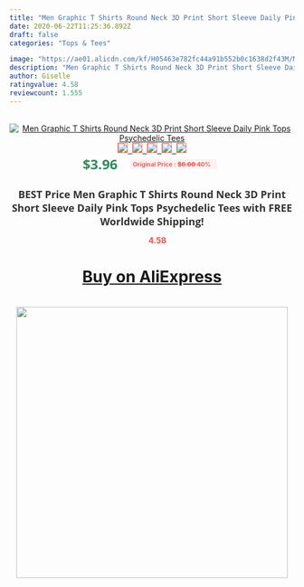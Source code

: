 ```yaml
---
title: "Men Graphic T Shirts Round Neck 3D Print Short Sleeve Daily Pink Tops Psychedelic Tees"
date: 2020-06-22T11:25:36.892Z
draft: false
categories: "Tops & Tees"

image: "https://ae01.alicdn.com/kf/H05463e782fc44a91b552b0c1638d2f43M/Men-Graphic-T-Shirts-Round-Neck-3D-Print-Short-Sleeve-Daily-Pink-Tops-Psychedelic-Tees.jpg"
description: "Men Graphic T Shirts Round Neck 3D Print Short Sleeve Daily Pink Tops Psychedelic Tees"
author: Giselle
ratingvalue: 4.58
reviewcount: 1.555
---
```

<br>
<div style="text-align: center;">
<a href="https://s.click.aliexpress.com/e/_AUVe9P" target="_blank" rel="nofollow noopener noreferrer"><img alt="Men Graphic T Shirts Round Neck 3D Print Short Sleeve Daily Pink Tops Psychedelic Tees" class="magnifier-image" src="https://ae01.alicdn.com/kf/H05463e782fc44a91b552b0c1638d2f43M/Men-Graphic-T-Shirts-Round-Neck-3D-Print-Short-Sleeve-Daily-Pink-Tops-Psychedelic-Tees.jpg_640x640.jpg">
<br>
<img style="border:1px solid salmon" src="https://ae01.alicdn.com/kf/H05463e782fc44a91b552b0c1638d2f43M/Men-Graphic-T-Shirts-Round-Neck-3D-Print-Short-Sleeve-Daily-Pink-Tops-Psychedelic-Tees.jpg_120x120.jpg">&nbsp;&nbsp;<img style="border:1px solid salmon" src="https://ae01.alicdn.com/kf/Hcae748a975d24087b7861c73b2abeb86l/Men-Graphic-T-Shirts-Round-Neck-3D-Print-Short-Sleeve-Daily-Pink-Tops-Psychedelic-Tees.jpg_120x120.jpg">&nbsp;&nbsp;<img style="border:1px solid salmon" src="_120x120.jpg">&nbsp;&nbsp;<img style="border:1px solid salmon" src="_120x120.jpg">&nbsp;&nbsp;<img style="border:1px solid salmon" src="_120x120.jpg"></a></div><br0>
<div style="text-align: center;"><span style="background-color: white; border: 0px; box-sizing: border-box; color: seagreen; display: inline-block; font-family: &quot;open sans&quot; , &quot;arial&quot; , &quot;helvetica&quot; , sans-serif , &quot;heiti&quot;; font-size: 24px; font-stretch: inherit; font-weight: 700; line-height: inherit; margin: 0px 10px 0px 0px; padding: 0px; vertical-align: middle;">$3.96 </span>
<span style="background: rgb(255 , 241 , 241); border-radius: 3px; border: 0px; box-sizing: border-box; color: #ff4747; display: inline-block; font-family: inherit; font-size: 12px; font-stretch: inherit; font-style: inherit; font-variant: inherit; font-weight: 600; line-height: inherit; margin: 0px; padding: 2px 5px; transform: scale(0.9); vertical-align: middle;">Original Price : <b style="text-decoration: line-through;">$6.60 </b> 40%&nbsp;&nbsp;</span></div>
<h1 style="color: #333333; display: inline-block; font-family: &quot;open sans&quot; , &quot;arial&quot; , &quot;helvetica&quot; , sans-serif , &quot;heiti&quot;; font-size: 18px; font-stretch: inherit; font-weight: 700; text-align: center;">BEST Price Men Graphic T Shirts Round Neck 3D Print Short Sleeve Daily Pink Tops Psychedelic Tees with FREE Worldwide Shipping!</h1>
<div style="color: #ff4747; text-align: center;">
<img src="https://4.bp.blogspot.com/-M0ZcTcb-5uY/XleCXlxnR4I/AAAAAAAAAEc/OrjgMkXV1oMQFaCRZj5HQwOCBcu3w1FegCPcBGAYYCw/s1600/star.png" style="height: 15px;">&nbsp;<b>4.58</b></div>
<div class="button_cont" align="center"><a class="buynow_a" href="https://s.click.aliexpress.com/e/_AUVe9P" target="_blank" rel="nofollow noopener noreferrer"><H1>Buy on AliExpress</H1></a></div><br>
<div class="separator" style="clear: both; text-align: center;">
<img src="https://lh3.googleusercontent.com/-pTy5HemUv9M/XlePHvY0dAI/AAAAAAAAAE4/0nX5iRUoIWY8eMW9Dpxeirr157OZliDIgCLcBGAsYHQ/s1600/badge.gif" width="480">
</div>
